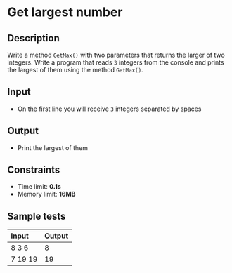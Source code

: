 # Get largest number

## Description
Write a method `GetMax()` with two parameters that returns the larger of two integers.
Write a program that reads `3` integers from the console and prints the largest of them using the method `GetMax()`.

## Input
- On the first line you will receive `3` integers separated by spaces

## Output
- Print the largest of them

## Constraints
- Time limit: **0.1s**
- Memory limit: **16MB**

## Sample tests

| Input   | Output |
|:--------|:-------|
| 8 3 6   | 8      |
| 7 19 19 | 19     |
